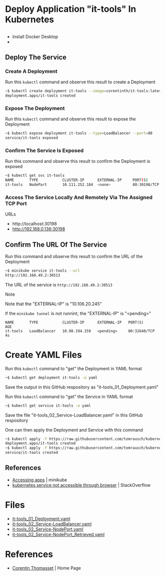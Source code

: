 # Deploy Application "it-tools" In Kubernetes

## 
- Install Docker Desktop
- 


## Deploy The Service

### Create A Deployment
Run this ```kubectl``` command and observe this result to create a Deployment
```bash
~$ kubectl create deployment it-tools --image=corentinth/it-tools:latest
deployment.apps/it-tools created
```

### Expose The Deployment
Run this ```kubectl``` command and observe this result to expose the Deployment
```bash
~$ kubectl expose deployment it-tools --type=LoadBalancer --port=80
service/it-tools exposed
```

### Confirm The Service Is Exposed
Run this command and observe this result to confirm the Deployment is exposed
```bash
~$ kubectl get svc it-tools
NAME       TYPE           CLUSTER-IP      EXTERNAL-IP     PORT(S)        AGE
it-tools   NodePart       10.111.252.184  <none>          80:30198/TCP   4m52s
```

### Access The Service Locally And Remotely Via The Assigned TCP Port

URLs
- http://localhost:30198
- http://192.168.0.136:30198

## Confirm The URL Of The Service
Run this command and observe this result to confirm the URL of the Deployment
```bash
~$ minikube service it-tools --url
http://192.168.49.2:30513
```
The URL of the service is ```http://192.168.49.2:30513``` 

> [!NOTE]
> Note that the "EXTERNAL-IP" is "10.106.20.245"
> 
> If the ```minikube tunnel``` is not runnint, the "EXTERNAL-IP" is "\<pending\>"
> ```
> NAME       TYPE           CLUSTER-IP      EXTERNAL-IP   PORT(S)        AGE
> it-tools   LoadBalancer   10.98.194.159   <pending>     80:32640/TCP   4s
> ```


# Create YAML Files

Run this ```kubectl``` command to "get" the Deployment in YAML format
```bash
~$ kubectl get deployment it-tools -o yaml
```
Save the output in this GitHub respository as "it-tools_01_Deployment.yaml" 

Run this ```kubectl``` command to "get" the Service in YAML format
```bash
~$ kubectl get service it-tools -o yaml
```
Save the file "it-tools_02_Service-LoadBalancer.yaml" in this GitHub respository

One can then apply the Deployment and Service with this command
```bash
~$ kubectl apply -f https://raw.githubusercontent.com/tomrausch/kubernetes_public/refs/heads/main/it-tools/it-tools_01_Deployment.yaml
deployment.apps/it-tools created
~$ kubectl apply -f https://raw.githubusercontent.com/tomrausch/kubernetes_public/refs/heads/main/it-tools/it-tools_02-Service-LoadBalancer.yaml
service/it-tools created
```

## References
- [Accessing apps](https://minikube.sigs.k8s.io/docs/handbook/accessing/) | minikube
- [kubernetes service not accessible through browser](https://stackoverflow.com/questions/66289053/kubernetes-service-not-accessible-through-browser) | StackOverflow

# Files
- [it-tools_01_Deployment.yaml](https://github.com/tomrausch/kubernetes_public/blob/1193b10ebb36365b71dd9fe516c9faf217505f06/it-tools/it-tools_01_Deployment.yaml)
- [it-tools_02_Service-LoadBalancer.yaml](https://github.com/tomrausch/kubernetes_public/blob/main/it-tools/it-tools_02_Service-NodePort.yaml)
- [it-tools_02_Service-NodePort.yaml](https://github.com/tomrausch/kubernetes_public/blob/main/it-tools/it-tools_02_Service-NodePort.yaml)
- [it-tools_02_Service-NodePort_Retrieved.yaml](https://raw.githubusercontent.com/tomrausch/kubernetes_public/refs/heads/main/it-tools/it-tools_02_Service-NodePort_Retrieved.yaml)

# References
- [Corentin Thomasset](https://corentin.tech/) | Home Page
